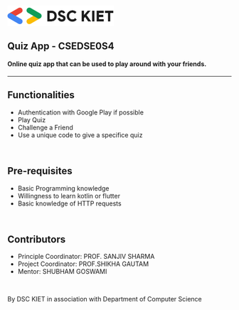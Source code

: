 
<img width="240" src="https://raw.githubusercontent.com/dsckiet/resources/master/dsckiet-logo.png" />
<h2 align="left"> Quiz App - CSEDSE0S4 </h2>
<h4 align="left"> Online quiz app that can be used to play around with your friends.</h4>

---

<h2>Functionalities</h2>
<ul>
	<li>Authentication with Google Play if possible</li>
	<li>Play Quiz</li>
	<li>Challenge a Friend</li>
	<li>Use a unique code to give a specifice quiz</li>
</ul>

<br/>

<h2>Pre-requisites</h2>

<ul>
	<li>Basic Programming knowledge</li>
	<li>Willingness to learn kotlin or flutter</li>
	<li>Basic knowledge of HTTP requests</li>
</ul>

<br/>

<h2>Contributors</h2>

<ul>
	<li>Principle Coordinator: PROF. SANJIV SHARMA</li>
	<li>Project Coordinator: PROF.SHIKHA GAUTAM</li>
	<li>Mentor: SHUBHAM GOSWAMI</li>
</ul>

<br>

By DSC KIET in association with Department of Computer Science
